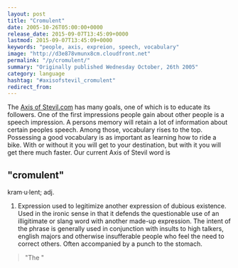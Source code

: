 ```yaml
---
layout: post
title: "Cromulent"
date: 2005-10-26T05:00:00+0000
release_date: 2015-09-07T13:45:09+0000
lastmod: 2015-09-07T13:45:09+0000
keywords: "people, axis, expreion, speech, vocabulary"
image: "http://d3e878vmunx8cm.cloudfront.net"
permalink: "/p/cromulent/"
summary: "Originally published Wednesday October, 26th 2005"
category: language
hashtag: "#axisofstevil_cromulent"
redirect_from:
---
```


The [Axis of Stevil.com](/ "Axis of Stevil.com") has many goals, one of which is to educate its followers. One of the first impressions people gain about other people is a speech impression. A persons memory will retain a lot of information about certain peoples speech. Among those, vocabulary rises to the top. Possessing a good vocabulary is as important as learning how to ride a bike. With or without it you will get to your destination, but with it you will get there much faster. Our current Axis of Stevil word is

## "cromulent" ##

kram·u·lent; adj.

1. Expression used to legitimize another expression of dubious existence. Used in the ironic sense in that it defends the questionable use of an illigitimate or slang word with another made-up expression. The intent of the phrase is generally used in conjunction with insults to high talkers, english majors and otherwise insufferable people who feel the need to correct others. Often accompanied by a punch to the stomach.
 
> "The "
